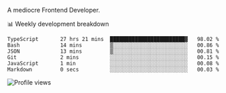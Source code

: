 A mediocre Frontend Developer.

📊 Weekly development breakdown
<!--START_SECTION:waka-->

```text
TypeScript       27 hrs 21 mins  ████████████████████████▓   98.02 %
Bash             14 mins         ▒░░░░░░░░░░░░░░░░░░░░░░░░   00.86 %
JSON             13 mins         ▒░░░░░░░░░░░░░░░░░░░░░░░░   00.81 %
Git              2 mins          ░░░░░░░░░░░░░░░░░░░░░░░░░   00.15 %
JavaScript       1 min           ░░░░░░░░░░░░░░░░░░░░░░░░░   00.08 %
Markdown         0 secs          ░░░░░░░░░░░░░░░░░░░░░░░░░   00.03 %
```

<!--END_SECTION:waka-->

<img src="https://gpvc.arturio.dev/iqbalfasri" alt="Profile views"/>

